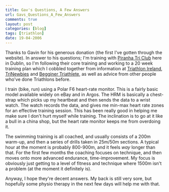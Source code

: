 ```yaml
---
title: Gav's Questions, A Few Answers
url: Gavs_Questions_A_Few_Answers
comments: true
layout: post
categories: [blog]
tags: [triathlon]
date: 19-04-2006
---
```

<p class="intro"></p>
Thanks to Gavin for his generous donation (the first I've gotten through the website). In answer to his questions; I'm training with <a title="Piranha Triathlon Club" href="http://www.piranhatri.com" target="_top">Piranha Tri Club</a> here in Dublin, so I'm following their core training and working to a 20 week training plan which I cobbled together from information at <a href="http://www.triathlonireland.com" target="_top">Triathlon Ireland</a>, <a href="http://www.trinewbies.com" target="_top">TriNewbies</a> and <a href="http://www.beginnertriathlete.com" target="_top">Begginer Triathlete</a>, as well as advice from other people who've done Triathlons before.

I train (bike, run) using a Polar F6 heart-rate monitor. This is a fairly basic model available widely on eBay and in Argos. The HRM is basically a chest-strap which picks up my heartbeat and then sends the data to a wrist watch. The watch records the data, and gives me min-max heart rate zones for an effective training session. This has been really good in helping me make sure I don't hurt myself while training. The inclination is to go at it like a bull in a china shop, but the heart rate monitor keeps me from overdoing it.

The swimming training is all coached, and usually consists of a 200m warm-up, and then a series of drills taken in 25m/50m sections. A typical hour at the moment is probably 800-900m, and it feels *way* longer than that. For the first few months the coaching focuses on technique, and then moves onto more advanced endurance, time-improvement. My focus is obviously just getting to a level of fitness and technique where 1500m isn't a problem (at the moment it definitely is).

Anyway, I hope they're decent answers. My back is still very sore, but hopefully some physio therapy in the next few days will help me with that.

